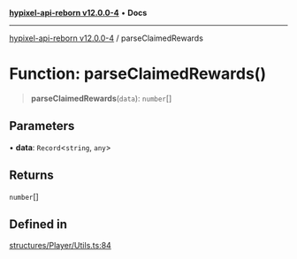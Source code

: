 [**hypixel-api-reborn v12.0.0-4**](../README.md) • **Docs**

***

[hypixel-api-reborn v12.0.0-4](../globals.md) / parseClaimedRewards

# Function: parseClaimedRewards()

> **parseClaimedRewards**(`data`): `number`[]

## Parameters

• **data**: `Record`\<`string`, `any`\>

## Returns

`number`[]

## Defined in

[structures/Player/Utils.ts:84](https://github.com/Kathund/REBORN-docs-TEST/blob/1c14a4fa83649d1c26475bdd62d394bf5095b016/src/structures/Player/Utils.ts#L84)
